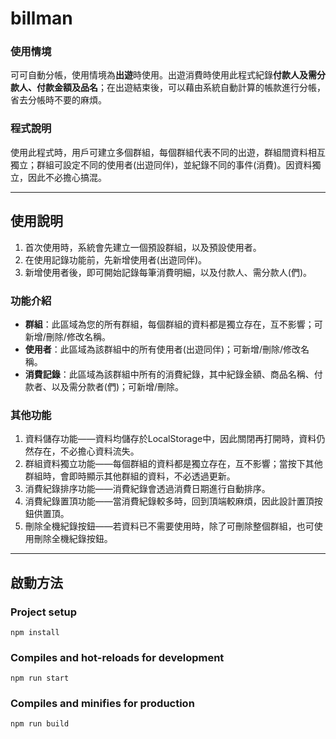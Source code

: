 # billman
### 使用情境
可可自動分帳，使用情境為**出遊**時使用。出遊消費時使用此程式紀錄**付款人及需分款人、付款金額及品名**；在出遊結束後，可以藉由系統自動計算的帳款進行分帳，省去分帳時不要的麻煩。

### 程式說明
使用此程式時，用戶可建立多個群組，每個群組代表不同的出遊，群組間資料相互獨立；群組可設定不同的使用者(出遊同伴)，並紀錄不同的事件(消費)。因資料獨立，因此不必擔心搞混。


****
## 使用說明
1. 首次使用時，系統會先建立一個預設群組，以及預設使用者。
2. 在使用記錄功能前，先新增使用者(出遊同伴)。
3. 新增使用者後，即可開始記錄每筆消費明細，以及付款人、需分款人(們)。

### 功能介紹
* **群組**：此區域為您的所有群組，每個群組的資料都是獨立存在，互不影響；可新增/刪除/修改名稱。
* **使用者**：此區域為該群組中的所有使用者(出遊同伴)；可新增/刪除/修改名稱。
* **消費記錄**：此區域為該群組中所有的消費紀錄，其中紀錄金額、商品名稱、付款者、以及需分款者(們)；可新增/刪除。


### 其他功能
1. 資料儲存功能——資料均儲存於LocalStorage中，因此關閉再打開時，資料仍然存在，不必擔心資料流失。
2. 群組資料獨立功能——每個群組的資料都是獨立存在，互不影響；當按下其他群組時，會即時顯示其他群組的資料，不必透過更新。
3. 消費紀錄排序功能——消費紀錄會透過消費日期進行自動排序。
4. 消費紀錄置頂功能——當消費紀錄較多時，回到頂端較麻煩，因此設計置頂按鈕供置頂。
5. 刪除全機紀錄按鈕——若資料已不需要使用時，除了可刪除整個群組，也可使用刪除全機紀錄按鈕。
****


## 啟動方法
### Project setup
```
npm install
```

### Compiles and hot-reloads for development
```
npm run start
```

### Compiles and minifies for production
```
npm run build
```



